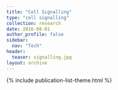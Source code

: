 ```yaml
---
title: "Cell Signalling"
type: "cell signalling"
collection: research
date: 2016-08-01
author_profile: false
sidebar:
  nav: "Tech"
header:
  teaser: signalling.jpg
layout: archive
---
```


{% include publication-list-theme.html %}
